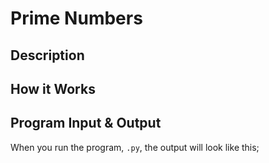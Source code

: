 # Prime Numbers

## Description

## How it Works

## Program Input & Output

When you run the program, `.py`, the output will look like this;

```
```